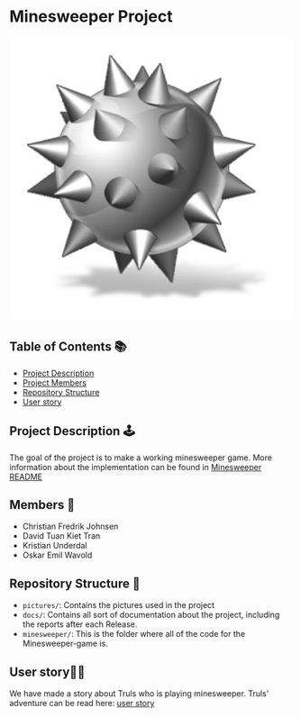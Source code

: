 # Minesweeper Project
![Bomb](/pictures/Bomb.png)


## Table of Contents 📚
- [Project Description](#project-description-🕹️)
- [Project Members](#members-🧔)
- [Repository Structure](#repository-structure-👀)
- [User story](#user-story🧑‍🌾)


## Project Description 🕹️
The goal of the project is to make a working minesweeper game.
More information about the implementation can be found in [Minesweeper README](minesweeper/README.md)

## Members 🧔
* Christian Fredrik Johnsen
* David Tuan Kiet Tran
* Kristian Underdal
* Oskar Emil Wavold


## Repository Structure 👀
- `pictures/`: Contains the pictures used in the project
- `docs/`: Contains all sort of documentation about the project, including the reports after each Release.
- `minesweeper/`: This is the folder where all of the code for the Minesweeper-game is.

## User story🧑‍🌾
We have made a story about Truls who is playing minesweeper.
Truls' adventure can be read here: [user story](docs/release-1/user-story.md)